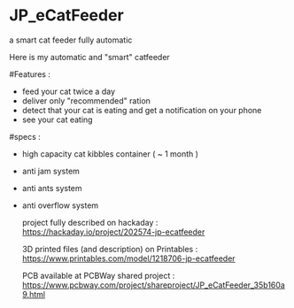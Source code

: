 # JP_eCatFeeder
a smart cat feeder fully automatic

Here is my automatic and "smart" catfeeder

#Features :
- feed your cat twice a day
- deliver only "recommended" ration
- detect that your cat is eating and get a notification on your phone
- see your cat eating

#specs :
- high capacity cat kibbles container ( ~ 1 month )
- anti jam system
- anti ants system
- anti overflow system

  project fully described on hackaday : https://hackaday.io/project/202574-jp-ecatfeeder

  3D printed files (and description) on Printables : https://www.printables.com/model/1218706-jp-ecatfeeder

  PCB available at PCBWay shared project : https://www.pcbway.com/project/shareproject/JP_eCatFeeder_35b160a9.html

